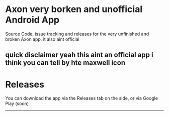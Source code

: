 # Axon very borken and unofficial Android App

Source Code, issue tracking and releases for the very unfinished and broken Axon app. it also aint official

quick disclaimer yeah this aint an official app i think you can tell by hte maxwell icon
---

# Releases

You can download the app via the Releases tab on the side, or via Google Play (soon)

---
